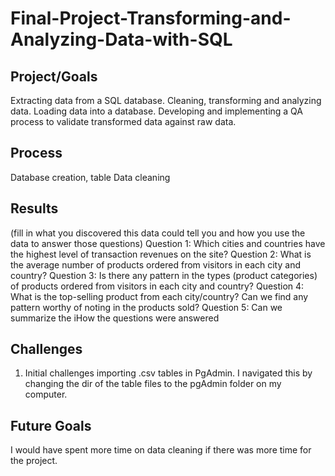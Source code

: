 # Final-Project-Transforming-and-Analyzing-Data-with-SQL

## Project/Goals
Extracting data from a SQL database.
Cleaning, transforming and analyzing data.
Loading data into a database.
Developing and implementing a QA process to validate transformed data against raw data.

## Process
Database creation, table 
Data cleaning

## Results
(fill in what you discovered this data could tell you and how you use the data to answer those questions)
Question 1: Which cities and countries have the highest level of transaction revenues on the site?
Question 2: What is the average number of products ordered from visitors in each city and country?
Question 3: Is there any pattern in the types (product categories) of products ordered from visitors in each city and country?
Question 4: What is the top-selling product from each city/country? Can we find any pattern worthy of noting in the products sold?
Question 5: Can we summarize the iHow the questions were answered 
## Challenges 
1. Initial challenges importing .csv tables in PgAdmin. I navigated this by changing the dir of the table files to the pgAdmin folder on my computer.

## Future Goals
I would have spent more time on data cleaning if there was more time for the project.


